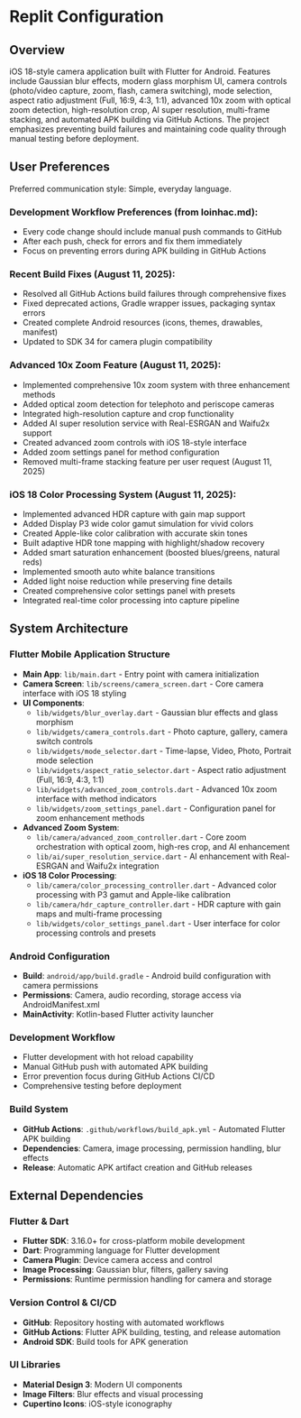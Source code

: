 # Replit Configuration

## Overview

iOS 18-style camera application built with Flutter for Android. Features include Gaussian blur effects, modern glass morphism UI, camera controls (photo/video capture, zoom, flash, camera switching), mode selection, aspect ratio adjustment (Full, 16:9, 4:3, 1:1), advanced 10x zoom with optical zoom detection, high-resolution crop, AI super resolution, multi-frame stacking, and automated APK building via GitHub Actions. The project emphasizes preventing build failures and maintaining code quality through manual testing before deployment.

## User Preferences

Preferred communication style: Simple, everyday language.

### Development Workflow Preferences (from loinhac.md):
- Every code change should include manual push commands to GitHub
- After each push, check for errors and fix them immediately  
- Focus on preventing errors during APK building in GitHub Actions

### Recent Build Fixes (August 11, 2025):
- Resolved all GitHub Actions build failures through comprehensive fixes
- Fixed deprecated actions, Gradle wrapper issues, packaging syntax errors
- Created complete Android resources (icons, themes, drawables, manifest)
- Updated to SDK 34 for camera plugin compatibility

### Advanced 10x Zoom Feature (August 11, 2025):
- Implemented comprehensive 10x zoom system with three enhancement methods
- Added optical zoom detection for telephoto and periscope cameras
- Integrated high-resolution capture and crop functionality
- Added AI super resolution service with Real-ESRGAN and Waifu2x support
- Created advanced zoom controls with iOS 18-style interface
- Added zoom settings panel for method configuration
- Removed multi-frame stacking feature per user request (August 11, 2025)

### iOS 18 Color Processing System (August 11, 2025):
- Implemented advanced HDR capture with gain map support
- Added Display P3 wide color gamut simulation for vivid colors
- Created Apple-like color calibration with accurate skin tones
- Built adaptive HDR tone mapping with highlight/shadow recovery  
- Added smart saturation enhancement (boosted blues/greens, natural reds)
- Implemented smooth auto white balance transitions
- Added light noise reduction while preserving fine details
- Created comprehensive color settings panel with presets
- Integrated real-time color processing into capture pipeline

## System Architecture

### Flutter Mobile Application Structure
- **Main App**: `lib/main.dart` - Entry point with camera initialization
- **Camera Screen**: `lib/screens/camera_screen.dart` - Core camera interface with iOS 18 styling
- **UI Components**: 
  - `lib/widgets/blur_overlay.dart` - Gaussian blur effects and glass morphism
  - `lib/widgets/camera_controls.dart` - Photo capture, gallery, camera switch controls
  - `lib/widgets/mode_selector.dart` - Time-lapse, Video, Photo, Portrait mode selection
  - `lib/widgets/aspect_ratio_selector.dart` - Aspect ratio adjustment (Full, 16:9, 4:3, 1:1)
  - `lib/widgets/advanced_zoom_controls.dart` - Advanced 10x zoom interface with method indicators
  - `lib/widgets/zoom_settings_panel.dart` - Configuration panel for zoom enhancement methods
- **Advanced Zoom System**:
  - `lib/camera/advanced_zoom_controller.dart` - Core zoom orchestration with optical zoom, high-res crop, and AI enhancement
  - `lib/ai/super_resolution_service.dart` - AI enhancement with Real-ESRGAN and Waifu2x integration
- **iOS 18 Color Processing**:
  - `lib/camera/color_processing_controller.dart` - Advanced color processing with P3 gamut and Apple-like calibration
  - `lib/camera/hdr_capture_controller.dart` - HDR capture with gain maps and multi-frame processing
  - `lib/widgets/color_settings_panel.dart` - User interface for color processing controls and presets

### Android Configuration
- **Build**: `android/app/build.gradle` - Android build configuration with camera permissions
- **Permissions**: Camera, audio recording, storage access via AndroidManifest.xml
- **MainActivity**: Kotlin-based Flutter activity launcher

### Development Workflow
- Flutter development with hot reload capability
- Manual GitHub push with automated APK building
- Error prevention focus during GitHub Actions CI/CD
- Comprehensive testing before deployment

### Build System
- **GitHub Actions**: `.github/workflows/build_apk.yml` - Automated Flutter APK building
- **Dependencies**: Camera, image processing, permission handling, blur effects
- **Release**: Automatic APK artifact creation and GitHub releases

## External Dependencies

### Flutter & Dart
- **Flutter SDK**: 3.16.0+ for cross-platform mobile development
- **Dart**: Programming language for Flutter development
- **Camera Plugin**: Device camera access and control
- **Image Processing**: Gaussian blur, filters, gallery saving
- **Permissions**: Runtime permission handling for camera and storage

### Version Control & CI/CD
- **GitHub**: Repository hosting with automated workflows
- **GitHub Actions**: Flutter APK building, testing, and release automation
- **Android SDK**: Build tools for APK generation

### UI Libraries
- **Material Design 3**: Modern UI components
- **Image Filters**: Blur effects and visual processing
- **Cupertino Icons**: iOS-style iconography